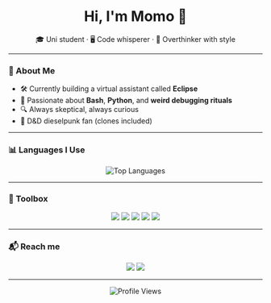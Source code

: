 <h1 align="center">Hi, I'm Momo 👋</h1>
<p align="center">
  🎓 Uni student · 🖥️ Code whisperer · 🧠 Overthinker with style
</p>

---

### 🧠 About Me
- 🛠️ Currently building a virtual assistant called **Eclipse**
- 🧪 Passionate about **Bash**, **Python**, and **weird debugging rituals**
- 🔍 Always skeptical, always curious
- 🎲 D&D dieselpunk fan (clones included)

---

### 📊 Languages I Use
<p align="center">
  <img src="https://github-readme-stats.vercel.app/api/top-langs/?username=MomoMyosotis&layout=pie&theme=radical&hide=html,css&langs_count=8" alt="Top Languages" />
</p>

---

### 🧰 Toolbox
<p align="center">
  <img src="https://img.shields.io/badge/-Bash-black?style=for-the-badge&logo=gnubash" />
  <img src="https://img.shields.io/badge/-Python-3776AB?style=for-the-badge&logo=python&logoColor=white" />
  <img src="https://img.shields.io/badge/-C-informational?style=for-the-badge&logo=c" />
  <img src="https://img.shields.io/badge/-C++-00599C?style=for-the-badge&logo=cplusplus&logoColor=white" />
  <img src="https://img.shields.io/badge/-Java-ED8B00?style=for-the-badge&logo=java&logoColor=white" />
</p>

---

### 📬 Reach me
<p align="center">
  <a href="mailto:yourmail@example.com"><img src="https://img.shields.io/badge/-Email-D14836?style=flat-square&logo=gmail&logoColor=white"/></a>
  <a href="https://github.com/MomoMyosotis"><img src="https://img.shields.io/badge/-GitHub-181717?style=flat-square&logo=github&logoColor=white"/></a>
</p>

---

<p align="center">
  <img src="https://komarev.com/ghpvc/?username=MomoMyosotis&style=flat-square&color=lightgray" alt="Profile Views" />
</p>
